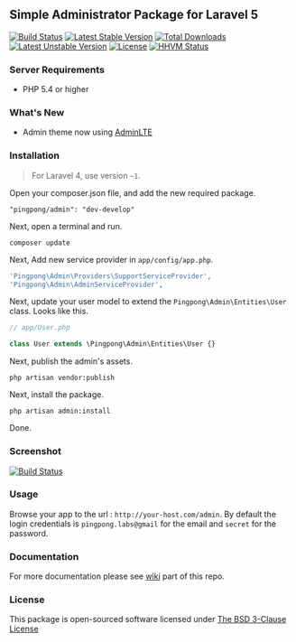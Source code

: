## Simple Administrator Package for Laravel 5

[![Build Status](https://travis-ci.org/pingpong-labs/admin.svg?branch=master)](https://travis-ci.org/pingpong-labs/admin)
[![Latest Stable Version](https://poser.pugx.org/pingpong/admin/v/stable.svg)](https://packagist.org/packages/pingpong/admin) [![Total Downloads](https://poser.pugx.org/pingpong/admin/downloads.svg)](https://packagist.org/packages/pingpong/admin) [![Latest Unstable Version](https://poser.pugx.org/pingpong/admin/v/unstable.svg)](https://packagist.org/packages/pingpong/admin) [![License](https://poser.pugx.org/pingpong/admin/license.svg)](https://packagist.org/packages/pingpong/admin)
[![HHVM Status](http://hhvm.h4cc.de/badge/pingpong/admin.svg)](http://hhvm.h4cc.de/package/pingpong/admin)

### Server Requirements

- PHP 5.4 or higher

### What's New

- Admin theme now using [AdminLTE](https://github.com/almasaeed2010/AdminLTE)

### Installation

> For Laravel 4, use version `~1`.

Open your composer.json file, and add the new required package.
```
"pingpong/admin": "dev-develop" 
```

Next, open a terminal and run.
```
composer update 
```

Next, Add new service provider in `app/config/app.php`.

```php
'Pingpong\Admin\Providers\SupportServiceProvider',
'Pingpong\Admin\AdminServiceProvider',
```

Next, update your user model to extend the `Pingpong\Admin\Entities\User` class. Looks like this.

```php
// app/User.php

class User extends \Pingpong\Admin\Entities\User {}
```

Next, publish the admin's assets.
```
php artisan vendor:publish
```

Next, install the package.
```
php artisan admin:install
```

Done.

### Screenshot

[![Build Status](https://raw.githubusercontent.com/pingpong-labs/admin/master/shots/pingpong-admin-shot.png)](https://raw.githubusercontent.com/pingpong-labs/admin/master/shots/pingpong-admin-shot.png)

### Usage

Browse your app to the url : `http://your-host.com/admin`. By default the login credentials is `pingpong.labs@gmail` for the email and `secret` for the password.

### Documentation

For more documentation please see [wiki](https://github.com/pingpong-labs/admin/wiki) part of this repo.

### License

This package is open-sourced software licensed under [The BSD 3-Clause License](http://opensource.org/licenses/BSD-3-Clause)

